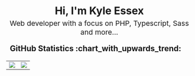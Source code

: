 <h1 style="text-align: center;margin-bottom: 5px;">Hi, I'm Kyle Essex</h1>
<p style="font-size: 1.2rem; text-align: center;margin: 0 0 20px 0;">Web developer with a focus on PHP, Typescript, Sass and more...</p>

<div>
<h2 style="margin: 5px 10px;">GitHub Statistics :chart_with_upwards_trend:</h2> 
<div style="display: flex; align-items: center; justify-content: center;">

<table>
  <tr>
    <td colspan="2" style="border: none">
      <img src="https://github-readme-stats.vercel.app/api?username=MrEssex&show_icons=true&theme=tokyonight&hide_border=true&locale=en"/>
    </td>
    <td colspan="2" style="border: none">
      <img src="https://streak-stats.demolab.com?user=MrEssex&theme=tokyonight&hide_border=true"/>
    </td>
</table>
</div>
</div>
